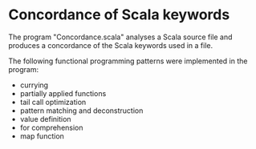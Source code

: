 # Concordance of Scala keywords
The program "Concordance.scala" analyses a Scala source file and produces a concordance of the Scala keywords used in a file.

The following functional programming patterns were implemented in the program:
 * currying
 * partially applied functions
 * tail call optimization
 * pattern matching and deconstruction
 * value definition
 * for comprehension
 * map function
